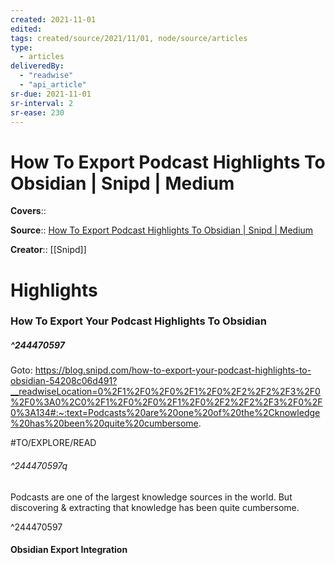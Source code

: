```yaml
---
created: 2021-11-01
edited:
tags: created/source/2021/11/01, node/source/articles
type: 
  - articles
deliveredBy: 
  - "readwise"
  - "api_article"
sr-due: 2021-11-01
sr-interval: 2
sr-ease: 230
---
```

# How To Export Podcast Highlights To Obsidian | Snipd | Medium

**Covers**:: 

**Source**:: [How To Export Podcast Highlights To Obsidian | Snipd | Medium](https://blog.snipd.com/how-to-export-your-podcast-highlights-to-obsidian-54208c06d491)

**Creator**:: [[Snipd]]

# Highlights
### How To Export Your Podcast Highlights To Obsidian
##### ^244470597


Goto: https://blog.snipd.com/how-to-export-your-podcast-highlights-to-obsidian-54208c06d491?__readwiseLocation=0%2F1%2F0%2F0%2F1%2F0%2F2%2F2%2F3%2F0%2F0%3A0%2C0%2F1%2F0%2F0%2F1%2F0%2F2%2F2%2F3%2F0%2F0%3A134#:~:text=Podcasts%20are%20one%20of%20the%2Cknowledge%20has%20been%20quite%20cumbersome.  

#TO/EXPLORE/READ  

###### ^244470597q

Podcasts are one of the largest knowledge sources in the world. But discovering & extracting that knowledge has been quite cumbersome. 

^244470597

#### Obsidian Export Integration
